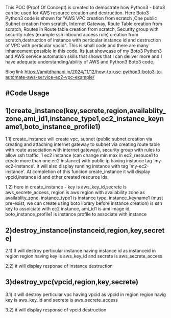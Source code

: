 This POC (Proof Of Concept) is created to demostrate how Python3 - boto3 can be used for AWS resource creation and destruction. Here Boto3 Python3 code is shown for "AWS VPC creation from scratch ,One public Subnet creation from scratch, Internet Gateway, Route Table creation from scratch, Routes in Route table creation from scratch, Security group with security rules (example ssh inbound access rule) creation from scratch,destruction of instance with perticular instance id and  destruction of VPC with perticular vpcid". This is small code and there are many inhancement possible in this code. Its just showcase of my Boto3 Python3 and AWS service automation  skills that shows that I can deliver more and I have adequate understanding/ability of AWS and Python3 Boto3 code.

Blog link https://amitdhanani.in/2024/11/12/how-to-use-python3-boto3-to-automate-aws-service-ec2-vpc-example/

#Code Usage
-----------

1)create_instance(key,secrete,region,availablity_zone,ami_id1,instance_type1,ec2_instance_keyname1,boto_instance_profile1)
--------------------------------------------------------------------------------------------------------------------------
1.1) 
create_instance will create vpc, subnet (public subnet creation via creating and attaching internet gateway to subnet via creating route table with route association with internet gateway), security group with rules to allow ssh traffic, 1 ec2 instance (can change min max in ec2_resouce1 to create more than one ec2 instance) with public ip having instance tag 'my-ec2-instance'. It will also display running instance with tag 'my-ec2-instance'. At completion of this funcion create_instance it
 will display vpcid,instance id and other created resource ids.

1.2)
here in create_instance - key is aws_key_id,secrete is aws_secrete_access, region is aws region with availability zone as availablity_zone, instance_type1 is instance type, instance_keyname1 (must pre-exist, we can create using boto library before instance creation) is ssh key to assoiciate with ec2 instance, ami_id1 is ami image id, boto_instance_profile1 is  instance profile to associate with instance



2)destroy_instance(instanceid,region,key,secrete)
-------------------------------------------------
2.1)
It will destroy perticular instance having instance id as instanceid in region region  having  key is aws_key_id and secrete is aws_secrete_access

2.2)
it will display  response of instance destruction


3)destroy_vpc(vpcid,region,key,secrete)
----------------------------------------
3.1) 
it will destroy perticular vpc having vpcid as vpcid in region region havig key is aws_key_id and secrete is aws_secrete_access

3.2) 
it will display response of vpcid destruction

